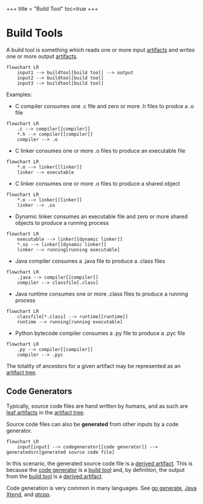 +++
title = "Build Tool"
toc=true
+++

# Build Tools

A build tool is something which reads one or more input [artifacts](/glossary/artifact) and writes one or more output [artifacts](/glossary/artifact).

```mermaid
flowchart LR 
    input1 --> buildtool[build tool] --> output
    input2 --> buildtool[build tool]
    input3 --> buildtool[build tool]
```


Examples:
* C compiler consumes one .c file and zero or more .h files to prodce a .o file
```mermaid
flowchart LR
    .c --> compiler[[compiler]]
    *.h --> compiler[[compiler]]
    compiler --> .o
```
* C linker consumes one or more .o files to produce an executable file
```mermaid
flowchart LR
    *.o --> linker[[linker]]
    linker --> executable
```
* C linker consumes one or more .o files to produce a shared object
```mermaid
flowchart LR
    *.o --> linker[[linker]]
    linker --> .so
```
* Dynamic linker consumes an executable file and zero or more shared objects to produce a running process
```mermaid
flowchart LR
    executable --> linker[[dynamic linker]]
    *.so --> linker[[dynamic linker]]
    linker --> running[running executable]
```
* Java compiler consumes a .java file to produce a .class files
```mermaid
flowchart LR
    .java --> compiler[[compiler]]
    compiler --> classfile[.class]
```
* Java runtime consumes one or more .class files to produce a running process
```mermaid
flowchart LR
    classfile[*.class] --> runtime[[runtime]]
    runtime --> running[running executable]
```
* Python bytecode compiler consumes a .py file to produce a .pyc file
```mermaid
flowchart LR
    .py --> compiler[[compiler]]
    compiler --> .pyc
```

The totality of ancestors for a given artifact may be represented as an [artifact tree](/glossary/artifact_tree).

## Code Generators

Typically, source code files are hand written by humans, and as such are [leaf artifacts](/glossary/artifact/#leaf-artifacts) in the [artifact tree](/glossary/artifact_tree).

Source code files can also be **generated** from other inputs by a code generator.

```mermaid
flowchart LR
    input[input] --> codegenerator[[code generator]] --> generatedsrc[generated source code file]
```

In this scenario, the generated source code file is a [derived artifact](/glossary/artifact/#derived-artifacts). This is because the [code generator](build_tool/#code-generators) is a [build tool](#build-tools) and, by definition, the output from the [build tool](#build-tools) is a [derived artifact](/glossary/artifact/#derived-artifacts).

Code generation is very common in many languages.  See [go generate](https://eli.thegreenplace.net/2021/a-comprehensive-guide-to-go-generate/), [Java Xtend](https://www.eclipse.org/xtend/), and [qtcpp](https://qface.readthedocs.io/en/latest/qtcpp.html).



